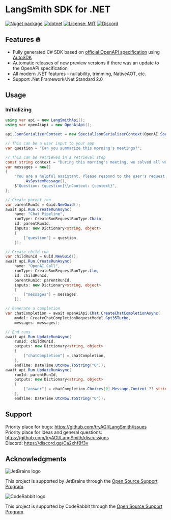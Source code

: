 # LangSmith SDK for .NET

[![Nuget package](https://img.shields.io/nuget/vpre/LangSmith)](https://www.nuget.org/packages/LangSmith/)
[![dotnet](https://github.com/tryAGI/LangSmith/actions/workflows/dotnet.yml/badge.svg?branch=main)](https://github.com/tryAGI/LangSmith/actions/workflows/dotnet.yml)
[![License: MIT](https://img.shields.io/github/license/tryAGI/LangSmith)](https://github.com/tryAGI/LangSmith/blob/main/LICENSE.txt)
[![Discord](https://img.shields.io/discord/1115206893015662663?label=Discord&logo=discord&logoColor=white&color=d82679)](https://discord.gg/Ca2xhfBf3v)

## Features 🔥
- Fully generated C# SDK based on [official OpenAPI specification](https://api.smith.langchain.com/openapi.json) using [AutoSDK](https://github.com/tryAGI/AutoSDK)
- Automatic releases of new preview versions if there was an update to the OpenAPI specification
- All modern .NET features - nullability, trimming, NativeAOT, etc.
- Support .Net Framework/.Net Standard 2.0

## Usage

### Initializing

```csharp
using var api = new LangSmithApi();
using var openAiApi = new OpenAiApi();

api.JsonSerializerContext = new SpecialJsonSerializerContext(OpenAI.SourceGenerationContext.Default);

// This can be a user input to your app
var question = "Can you summarize this morning's meetings?";

// This can be retrieved in a retrieval step
const string context = "During this morning's meeting, we solved all world conflict.";
var messages = new[]
{
    "You are a helpful assistant. Please respond to the user's request only based on the given context."
        .AsSystemMessage(),
    $"Question: {question}\\nContext: {context}",
};

// Create parent run
var parentRunId = Guid.NewGuid();
await api.Run.CreateRunAsync(
    name: "Chat Pipeline",
    runType: CreateRunRequestRunType.Chain,
    id: parentRunId,
    inputs: new Dictionary<string, object>
    {
        ["question"] = question,
    });

// Create child run
var childRunId = Guid.NewGuid();
await api.Run.CreateRunAsync(
    name: "OpenAI Call",
    runType: CreateRunRequestRunType.Llm,
    id: childRunId,
    parentRunId: parentRunId,
    inputs: new Dictionary<string, object>
    {
        ["messages"] = messages,
    });

// Generate a completion
var chatCompletion = await openAiApi.Chat.CreateChatCompletionAsync(
    model: CreateChatCompletionRequestModel.Gpt35Turbo,
    messages: messages);

// End runs
await api.Run.UpdateRunAsync(
    runId: childRunId,
    outputs: new Dictionary<string, object>
    {
        ["chatCompletion"] = chatCompletion,
    },
    endTime: DateTime.UtcNow.ToString("O"));
await api.Run.UpdateRunAsync(
    runId: parentRunId,
    outputs: new Dictionary<string, object>
    {
        ["answer"] = chatCompletion.Choices[0].Message.Content ?? string.Empty,
    },
    endTime: DateTime.UtcNow.ToString("O"));
```

## Support

Priority place for bugs: https://github.com/tryAGI/LangSmith/issues  
Priority place for ideas and general questions: https://github.com/tryAGI/LangSmith/discussions  
Discord: https://discord.gg/Ca2xhfBf3v  

## Acknowledgments

![JetBrains logo](https://resources.jetbrains.com/storage/products/company/brand/logos/jetbrains.png)

This project is supported by JetBrains through the [Open Source Support Program](https://jb.gg/OpenSourceSupport).

![CodeRabbit logo](https://opengraph.githubassets.com/1c51002d7d0bbe0c4fd72ff8f2e58192702f73a7037102f77e4dbb98ac00ea8f/marketplace/coderabbitai)

This project is supported by CodeRabbit through the [Open Source Support Program](https://github.com/marketplace/coderabbitai).
